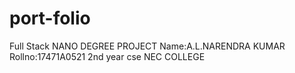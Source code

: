 # port-folio
Full Stack NANO DEGREE PROJECT
Name:A.L.NARENDRA KUMAR
Rollno:17471A0521
2nd year 
cse
NEC COLLEGE
